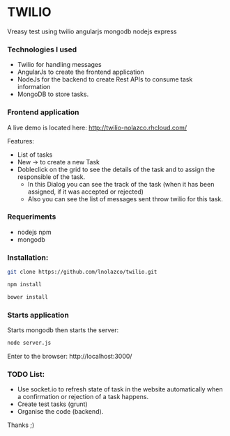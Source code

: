 # TWILIO

Vreasy test using twilio angularjs mongodb nodejs express

### Technologies I used
- Twilio for handling messages
- AngularJs to create the frontend application
- NodeJs for the backend to create Rest APIs to consume task information
- MongoDB to store tasks.


### Frontend application
A live demo is located here:
http://twilio-nolazco.rhcloud.com/

Features:
- List of tasks
- New -> to create a new Task
- Dobleclick on the grid to see the details of the task and to assign the responsible of the task.
  *  In this Dialog you can see the track of the task (when it has been assigned, if it was accepted or rejected)
  *  Also you can see the list of messages sent throw twilio for this task.

### Requeriments
- nodejs npm
- mongodb

### Installation:

```bash
git clone https://github.com/lnolazco/twilio.git

npm install

bower install
```

### Starts application

Starts mongodb
then starts the server:
```bash
node server.js
```

Enter to the browser:
http://localhost:3000/

### TODO List:
- Use socket.io to refresh state of task in the website automatically when a confirmation or rejection of a task happens.
- Create test tasks (grunt)
- Organise the code (backend).

Thanks ;)
